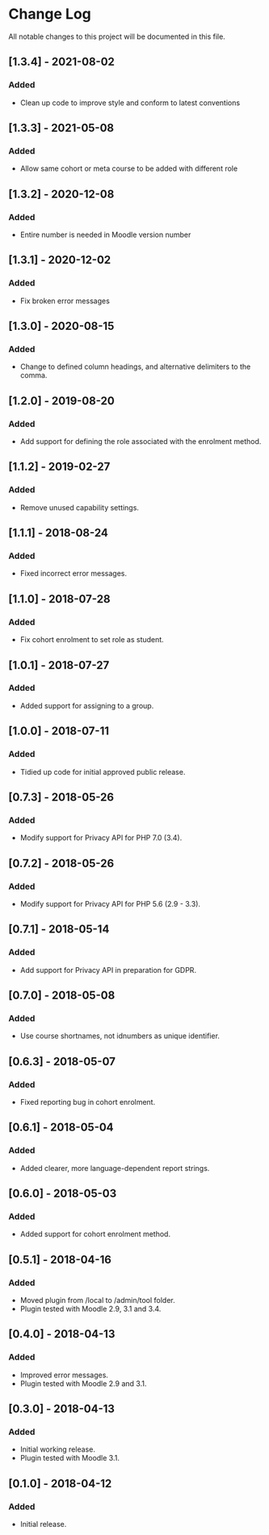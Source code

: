 # Change Log
All notable changes to this project will be documented in this file.

## [1.3.4] - 2021-08-02
### Added
- Clean up code to improve style and conform to latest conventions

## [1.3.3] - 2021-05-08
### Added
- Allow same cohort or meta course to be added with different role

## [1.3.2] - 2020-12-08
### Added
- Entire number is needed in Moodle version number

## [1.3.1] - 2020-12-02
### Added
- Fix broken error messages

## [1.3.0] - 2020-08-15
### Added
- Change to defined column headings, and alternative delimiters to the comma.

## [1.2.0] - 2019-08-20
### Added
- Add support for defining the role associated with the enrolment method.

## [1.1.2] - 2019-02-27
### Added
- Remove unused capability settings.

## [1.1.1] - 2018-08-24
### Added
- Fixed incorrect error messages.

## [1.1.0] - 2018-07-28
### Added
- Fix cohort enrolment to set role as student.

## [1.0.1] - 2018-07-27
### Added
- Added support for assigning to a group.

## [1.0.0] - 2018-07-11
### Added
- Tidied up code for initial approved public release.

## [0.7.3] - 2018-05-26
### Added
- Modify support for Privacy API for PHP 7.0 (3.4).

## [0.7.2] - 2018-05-26
### Added
- Modify support for Privacy API for PHP 5.6 (2.9 - 3.3).

## [0.7.1] - 2018-05-14
### Added
- Add support for Privacy API in preparation for GDPR.

## [0.7.0] - 2018-05-08
### Added
- Use course shortnames, not idnumbers as unique identifier.

## [0.6.3] - 2018-05-07
### Added
- Fixed reporting bug in cohort enrolment.

## [0.6.1] - 2018-05-04
### Added
- Added clearer, more language-dependent report strings.

## [0.6.0] - 2018-05-03
### Added
- Added support for cohort enrolment method.

## [0.5.1] - 2018-04-16
### Added
- Moved plugin from /local to /admin/tool folder.
- Plugin tested with Moodle 2.9, 3.1 and 3.4.

## [0.4.0] - 2018-04-13
### Added
- Improved error messages.
- Plugin tested with Moodle 2.9 and 3.1.

## [0.3.0] - 2018-04-13
### Added
- Initial working release.
- Plugin tested with Moodle 3.1.

## [0.1.0] - 2018-04-12
### Added
- Initial release.
